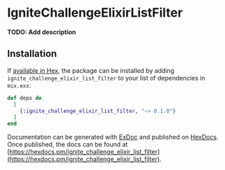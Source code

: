 # IgniteChallengeElixirListFilter

**TODO: Add description**

## Installation

If [available in Hex](https://hex.pm/docs/publish), the package can be installed
by adding `ignite_challenge_elixir_list_filter` to your list of dependencies in `mix.exs`:

```elixir
def deps do
  [
    {:ignite_challenge_elixir_list_filter, "~> 0.1.0"}
  ]
end
```

Documentation can be generated with [ExDoc](https://github.com/elixir-lang/ex_doc)
and published on [HexDocs](https://hexdocs.pm). Once published, the docs can
be found at [https://hexdocs.pm/ignite_challenge_elixir_list_filter](https://hexdocs.pm/ignite_challenge_elixir_list_filter).

